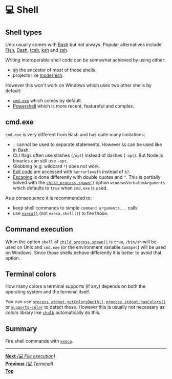 # 💻 Shell

## Shell types

Unix usually comes with [Bash](https://www.gnu.org/software/bash/) but not
always. Popular alternatives include [Fish](https://fishshell.com/),
[Dash](http://man7.org/linux/man-pages/man1/dash.1.html),
[tcsh](https://linux.die.net/man/1/tcsh), [ksh](http://www.kornshell.com/) and
[zsh](http://www.zsh.org/).

Writing interoperable shell code can be somewhat achieved by using either:

- [sh](https://en.wikipedia.org/wiki/Bourne_shell) the ancestor of most of those
  shells.
- projects like [modernish](https://github.com/modernish/modernish).

However this won't work on Windows which uses two other shells by default:

- [`cmd.exe`](https://docs.microsoft.com/en-us/windows-server/administration/windows-commands/cmd)
  which comes by default.
- [Powershell](https://docs.microsoft.com/en-us/powershell/scripting/overview)
  which is more recent, featureful and complex.

## cmd.exe

`cmd.exe` is very different from Bash and has quite many limitations:

- `;` cannot be used to separate statements. However `&&` can be used like in
  Bash.
- CLI flags often use slashes (`/opt`) instead of dashes (`-opt`). But Node.js
  binaries can still use `-opt`.
- Globbing (e.g. wildcard `*`) does not work.
- [Exit code](https://en.wikipedia.org/wiki/Exit_status) are accessed with
  `%errorlevel%` instead of `$?`.
- [Escaping](https://ss64.com/nt/syntax-esc.html) is done differently with
  double quotes and `^`. This is partially solved with the
  [`child_process.spawn()`](https://nodejs.org/api/child_process.html#child_process_child_process_spawn_command_args_options)
  option `windowsVerbatimArguments` which defaults to `true` when `cmd.exe` is
  used.

As a consequence it is recommended to:

- keep shell commands to simple `command arguments...` calls
- use [`execa()`](https://github.com/sindresorhus/execa) (not `execa.shell()`)
  to fire those.

## Command execution

When the option `shell` of
[`child_process.spawn()`](https://nodejs.org/api/child_process.html#child_process_child_process_spawn_command_args_options)
is `true`, `/bin/sh` will be used on Unix and `cmd.exe` (or the environment
variable `ComSpec`) will be used on Windows. Since those shells behave
differently it is better to avoid that option.

## Terminal colors

How many colors a terminal supports (if any) depends on both the operating
system and the terminal itself.

You can use
[`process.stdout.getColorsDepth()`](https://nodejs.org/api/tty.html#tty_writestream_getcolordepth_env),
[`process.stdout.hasColors()`](https://nodejs.org/api/tty.html#tty_writestream_hascolors_count_env)
or [`supports-color`](https://github.com/chalk/supports-color) to detect these.
However this is usually not necessary as colors library like
[`chalk`](https://github.com/chalk/chalk) automatically do this.

## Summary

Fire shell commands with [`execa`](https://github.com/sindresorhus/execa).

<hr>

[**Next** _(💻 File execution)_](file_execution.md)\
[**Previous** _(💻 Terminal)_](README.md)\
[**Top**](README.md)
